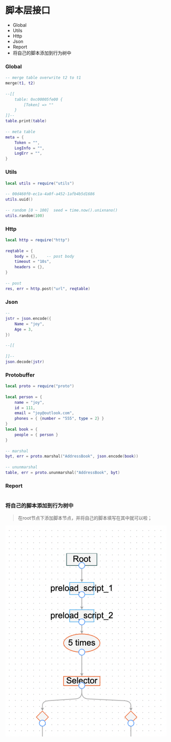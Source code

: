 # 脚本层接口

* Global
* Utils
* Http
* Json
* Report
* 将自己的脚本添加到行为树中

### Global
```lua
-- merge table overwrite t2 to t1
merge(t1, t2)

--[[
    table: 0xc00005fe00 {
        [Token] => ""
    }
]]--
table.print(table)

-- meta table
meta = {
    Token = "",
    LogInfo = "",
    LogErr = "",
}
```

### Utils
```lua
local utils = require("utils")

-- 00d460f0-ec1a-4a0f-a452-1afb4b5d1686
utils.uuid()

-- random [0 ~ 100]  seed = time.now().unixnano()
utils.random(100)
```

### Http
```lua
local http = require("http")

reqtable = {
    body = {},    -- post body
    timeout = "10s",
    headers = {},
}

-- post
res, err = http.post("url", reqtable)

```

### Json
```lua
-- 
jstr = json.encode({
    Name = "joy",
    Age = 3,
})

--[[

]]--
json.decode(jstr)
```

### Protobuffer
```lua
local proto = require("proto")

local person = {
    name = "joy",
    id = 111,
    email = "joy@outlook.com",
    phones = { {number = "555", type = 2} }
}
local book = {
    people = { person }
}

-- marshal
byt, err = proto.marshal("AddressBook", json.encode(book))

-- ununmarshal
table, err = proto.ununmarshal("AddressBook", byt)
```

### Report
```lua
```


### 将自己的脚本添加到行为树中
> 在root节点下添加脚本节点，并将自己的脚本填写在其中就可以啦；

![](../../res/preload.png)